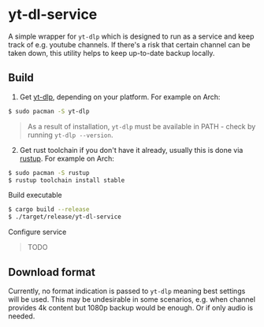 # yt-dl-service
A simple wrapper for `yt-dlp` which is designed to run as a service and keep track of e.g. youtube channels.
If there's a risk that certain channel can be taken down, this utility helps to keep up-to-date backup locally.

## Build
1. Get [yt-dlp](https://github.com/yt-dlp/yt-dlp), depending on your platform. For example on Arch:
```sh
$ sudo pacman -S yt-dlp
```
> As a result of installation, `yt-dlp` must be available in PATH - check by running `yt-dlp --version`.

2. Get rust toolchain if you don't have it already, usually this is done via [rustup](https://rustup.rs/). For example on Arch:
```sh
$ sudo pacman -S rustup
$ rustup toolchain install stable
```

Build executable
```sh
$ cargo build --release
$ ./target/release/yt-dl-service
```
Configure service
> TODO


## Download format
Currently, no format indication is passed to `yt-dlp` meaning best settings will be used.
This may be undesirable in some scenarios, e.g. when channel provides 4k content but 1080p backup would be enough.
Or if only audio is needed.